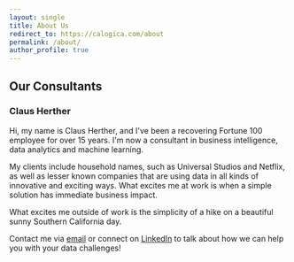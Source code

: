 ```yaml
---
layout: single
title: About Us
redirect_to: https://calogica.com/about
permalink: /about/
author_profile: true
---
```


## Our Consultants

### Claus Herther
Hi, my name is Claus Herther, and I've been a recovering Fortune 100 employee for over 15 years. I'm now a consultant in business intelligence, data analytics and machine learning.

My clients include household names, such as Universal Studios and Netflix, as well as lesser known companies that are using data in all kinds of innovative and exciting ways. What excites me at work is when a simple solution has immediate business impact.

What excites me outside of work is the simplicity of a hike on a beautiful sunny Southern California day.

Contact me via [email](mailto:claus@calogica.com) or connect on [LinkedIn](https://www.linkedin.com/in/clausherther) to talk about how we can help you with your data challenges!
